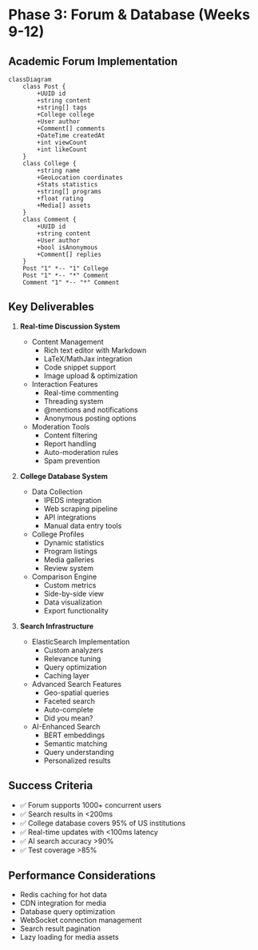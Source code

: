 # Phase 3: Forum & Database (Weeks 9-12)

## Academic Forum Implementation
```mermaid
classDiagram
    class Post {
        +UUID id
        +string content
        +string[] tags
        +College college
        +User author
        +Comment[] comments
        +DateTime createdAt
        +int viewCount
        +int likeCount
    }
    class College {
        +string name
        +GeoLocation coordinates
        +Stats statistics
        +string[] programs
        +float rating
        +Media[] assets
    }
    class Comment {
        +UUID id
        +string content
        +User author
        +bool isAnonymous
        +Comment[] replies
    }
    Post "1" *-- "1" College
    Post "1" *-- "*" Comment
    Comment "1" *-- "*" Comment
```

## Key Deliverables
1. **Real-time Discussion System**
   - Content Management
     - Rich text editor with Markdown
     - LaTeX/MathJax integration
     - Code snippet support
     - Image upload & optimization
   - Interaction Features
     - Real-time commenting
     - Threading system
     - @mentions and notifications
     - Anonymous posting options
   - Moderation Tools
     - Content filtering
     - Report handling
     - Auto-moderation rules
     - Spam prevention

2. **College Database System**
   - Data Collection
     - IPEDS integration
     - Web scraping pipeline
     - API integrations
     - Manual data entry tools
   - College Profiles
     - Dynamic statistics
     - Program listings
     - Media galleries
     - Review system
   - Comparison Engine
     - Custom metrics
     - Side-by-side view
     - Data visualization
     - Export functionality

3. **Search Infrastructure**
   - ElasticSearch Implementation
     - Custom analyzers
     - Relevance tuning
     - Query optimization
     - Caching layer
   - Advanced Search Features
     - Geo-spatial queries
     - Faceted search
     - Auto-complete
     - Did you mean?
   - AI-Enhanced Search
     - BERT embeddings
     - Semantic matching
     - Query understanding
     - Personalized results



## Success Criteria
- ✅ Forum supports 1000+ concurrent users
- ✅ Search results in <200ms
- ✅ College database covers 95% of US institutions
- ✅ Real-time updates with <100ms latency
- ✅ AI search accuracy >90%
- ✅ Test coverage >85%

## Performance Considerations
- Redis caching for hot data
- CDN integration for media
- Database query optimization
- WebSocket connection management
- Search result pagination
- Lazy loading for media assets 